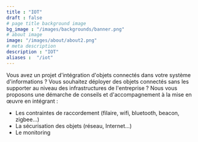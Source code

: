 ```yaml
---
title : "IOT"
draft : false
# page title background image
bg_image : "/images/backgrounds/banner.png"
# about image
image: "/images/about/about2.png"
# meta description
description : "IOT"
aliases :  "/iot"
---
```

Vous avez un projet d'intégration d'objets connectés dans votre système d'informations ?
Vous souhaitez déployer des objets connectés sans les supporter au niveau des infrastructures de l'entreprise ?
Nous vous proposons une démarche de conseils et d'accompagnement à la mise en œuvre en intégrant :
-	Les contraintes de raccordement (filaire, wifi, bluetooth, beacon, zigbee…)
-	La sécurisation des objets (réseau, Internet…)
-	Le monitoring
